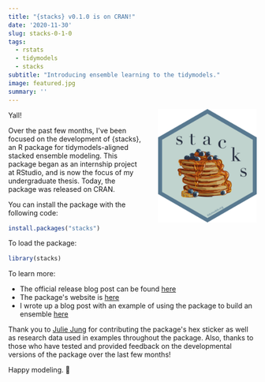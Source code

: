 ```yaml
---
title: "{stacks} v0.1.0 is on CRAN!"
date: '2020-11-30'
slug: stacks-0-1-0
tags:
  - rstats
  - tidymodels
  - stacks
subtitle: "Introducing ensemble learning to the tidymodels."
image: featured.jpg
summary: ''
---
```




Yall! <div style= "float:right;position: relative; top: -35px; width: 200px; padding-left: 30px; padding-bottom: 10px;">
![](https://github.com/tidymodels/stacks/raw/main/man/figures/logo.png)
</div>


Over the past few months, I've been focused on the development of {stacks}, an R package for tidymodels-aligned stacked ensemble modeling. This package began as an internship project at RStudio, and is now the focus of my undergraduate thesis. Today, the package was released on CRAN.

You can install the package with the following code:


```r
install.packages("stacks")
```

To load the package:


```r
library(stacks)
```

To learn more:

* The official release blog post can be found [here](https://www.tidyverse.org/blog/2020/11/stacks-0-1-0)
* The package's website is [here](https://stacks.tidymodels.org)
* I wrote up a blog post with an example of using the package to build an ensemble [here](https://blog.simonpcouch.com/blog/gentle-intro-stacks/) 

Thank you to [Julie Jung](https://www.jungjulie.com/) for contributing the package's hex sticker as well as research data used in examples throughout the package. Also, thanks to those who have tested and provided feedback on the developmental versions of the package over the last few months!

Happy modeling. 🙂

